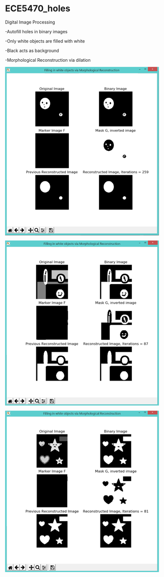 # ECE5470_holes
Digital Image Processing

-Autofill holes in binary images

-Only white objects are filled with white

-Black acts as background

-Morphological Reconstruction via dilation

![Reconstruction of Binary Image](https://github.com/iruminii/ECE5470_holes/blob/master/results/binaryimg.PNG)

![Reconstruction of Grayscale Image](https://github.com/iruminii/ECE5470_holes/blob/master/results/grayscale.PNG)

![Reconstruction of Color Image (read as grayscale)](https://github.com/iruminii/ECE5470_holes/blob/master/results/color_readasgrayscale.PNG)
